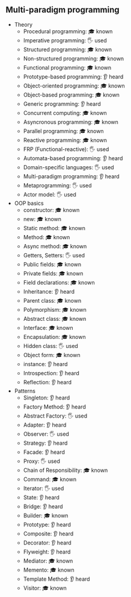 ## Multi-paradigm programming

- Theory
  - Procedural programming: 🎓 known
  - Imperative programming: 🖐️ used
  - Structured programming: 🎓 known
  - Non-structured programming: 🎓 known
  - Functional programming: 🎓 known
  - Prototype-based programming: 👂 heard
  - Object-oriented programming: 🎓 known
  - Object-based programming: 🎓 known
  - Generic programming: 👂 heard
  - Concurrent computing: 🎓 known
  - Asyncronous programming: 🎓 known
  - Parallel programming: 🎓 known
  - Reactive programming: 🎓 known
  - FRP (Functional-reactive): 🖐️ used
  - Automata-based programming: 👂 heard
  - Domain-specific languages: 🖐️ used
  - Multi-paradigm programming: 👂 heard
  - Metaprogramming: 🖐️ used
  - Actor model: 🖐️ used
- OOP basics
  - constructor: 🎓 known
  - new: 🎓 known
  - Static method: 🎓 known
  - Method: 🎓 known
  - Async method: 🎓 known
  - Getters, Setters: 🖐️ used
  - Public fields: 🎓 known
  - Private fields: 🎓 known
  - Field declarations: 🎓 known
  - Inheritance: 👂 heard
  - Parent class: 🎓 known
  - Polymorphism: 🎓 known
  - Abstract class: 🎓 known
  - Interface: 🎓 known
  - Encapsulation: 🎓 known
  - Hidden class: 🖐️ used
  - Object form: 🎓 known
  - instance: 👂 heard
  - Introspection: 👂 heard
  - Reflection: 👂 heard
- Patterns
  - Singleton: 👂 heard
  - Factory Method: 👂 heard
  - Abstract Factory: 🖐️ used
  - Adapter: 👂 heard
  - Observer: 🖐️ used
  - Strategy: 👂 heard
  - Facade: 👂 heard
  - Proxy: 🖐️ used
  - Chain of Responsibility: 🎓 known
  - Command: 🎓 known
  - Iterator: 🖐️ used
  - State: 👂 heard
  - Bridge: 👂 heard
  - Builder: 🎓 known
  - Prototype: 👂 heard
  - Composite: 👂 heard
  - Decorator: 👂 heard
  - Flyweight: 👂 heard
  - Mediator: 🎓 known
  - Memento: 🎓 known
  - Template Method: 👂 heard
  - Visitor: 🎓 known
